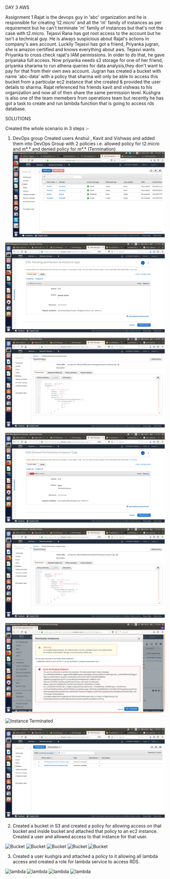 DAY 3 AWS

Assignment 1
Rajat is the devops guy in 'abc' organization and he is responsible for creating 't2.micro' and all the 'm' family of instances as per requirement but he can't terminate 'm' family of instances but that's not the case with t2.micro. Tejasvi Rana has got root access to the account but he isn't a technical guy. He is always suspicious about Rajat's actions in company's aws account. Luckily Tejasvi has got a friend, Priyanka jugran, she is amazon certified and knows everything about aws. Tejasvi wants Priyanka to cross check rajat's IAM permissions. In order to do that, he gave priyanaka full access. Now priyanka needs s3 storage for one of her friend, priyanka sharama to run athena queries for data analysis,they don't want to pay for that from their own aws account. Jugran has created a bucket with name 'abc-data' with a policy that sharma will only be able to access this bucket from a particular ec2 instance that she created & provided the user details to sharma. Rajat referenced his friends kavit and vishwas to his organization and now all of then share the same permission level. Kushgra is also one of the team memebers from operations team but recently he has got a task to create and run lambda function that is going to access rds database.






SOLUTIONS

Created the whole scenario in 3 steps :-
1. DevOps group
Created users Anshul , Kavit and Vishwas and added them into DevOps Group with 2 policies i.e. allowed policy for t2.micro and m*.* and denied policy for m*.* (Termination)
![User](https://github.com/lovedeepsh/AWS/blob/master/AWS-day7-images/IAM-USER1234.png)

![allowed policy](https://github.com/lovedeepsh/AWS/blob/master/AWS-day7-images/allowed-policy-VisualEditor.png)

![allowed policy](https://github.com/lovedeepsh/AWS/blob/master/AWS-day7-images/allowed-policy-json.png)

![denied policy](https://github.com/lovedeepsh/AWS/blob/master/AWS-day7-images/Denied-Policy-VisualEditor.png)

![denied policy](https://github.com/lovedeepsh/AWS/blob/master/AWS-day7-images/Denied-policy-json.png)

![Instance Terminate Denied](https://github.com/lovedeepsh/AWS/blob/master/AWS-day7-images/Instance-Terminate-denied.png)

![Instance Terminated]()

![Policies](https://github.com/lovedeepsh/AWS/blob/master/AWS-day7-images/policies.png)





2. Created a bucket in S3 and created a policy for allowing access on that bucket and inside bucket and attached that policy to an ec2 instance. Created a user and allowed access to that instance for that user.

![Bucket]()
![Bucket]()
![Bucket]()
![Bucket]()
![Bucket]()

3. Created a user kushgra and attached a policy to it allowing all lambda access and created a role for lambda service to access RDS.

![lambda]()
![lambda]()
![lambda]()
![lambda]()
